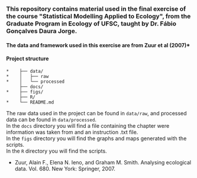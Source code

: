 ### This repository contains material used in the final exercise of the course "Statistical Modelling Applied to Ecology", from the Graduate Program in Ecology of UFSC, taught by Dr. Fábio Gonçalves Daura Jorge.

#### The data and framework used in this exercise are from Zuur et al (2007)*

#### Project structure
```
*    ├── data/
*    │   ├── raw
*    │   └── processed
     ├── docs/
*    ├── figs/
     ├── R/
*    └── README.md
```
The raw data used in the project can be found in `data/raw`, and processed data can be found in `data/processed`.  
In the `docs` directory you will find a file containing the chapter were information was taken from and an instruction .txt file.  
In the `figs` directory you will find the graphs and maps generated with the scripts.  
In the `R` directory you will find the scripts.  

* Zuur, Alain F., Elena N. Ieno, and Graham M. Smith. Analysing ecological data. Vol. 680. New York: Springer, 2007.
